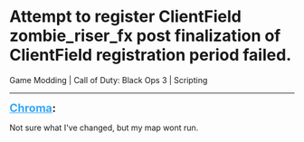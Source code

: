 # Attempt to register ClientField zombie_riser_fx post finalization of ClientField registration period failed.
Game Modding | Call of Duty: Black Ops 3 | Scripting

---
<strong style="font-size: 1.4em;"><span style="text-decoration: underline;text-decoration-color: #34a7f9;"><span style="color:#34a7f9;">Chroma</span></span>:</strong>

<p>Not sure what I&#39;ve changed, but my map wont run.</p>
